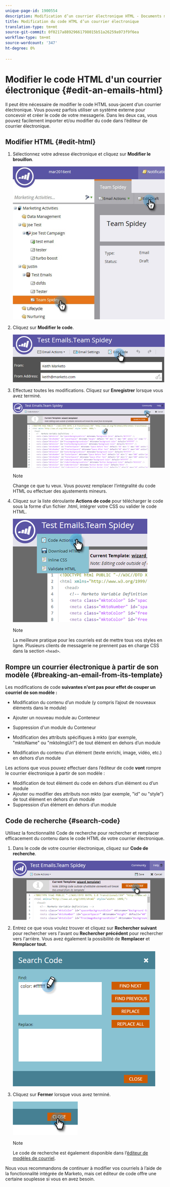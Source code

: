 ```yaml
---
unique-page-id: 1900554
description: Modification d’un courrier électronique HTML - Documents marketing - Documentation du produit
title: Modification du code HTML d’un courrier électronique
translation-type: tm+mt
source-git-commit: 0f0217a88929661798015b51a26259a973f9f6ea
workflow-type: tm+mt
source-wordcount: '347'
ht-degree: 0%

---
```



# Modifier le code HTML d&#39;un courrier électronique {#edit-an-emails-html}

Il peut être nécessaire de modifier le code HTML sous-jacent d’un courrier électronique. Vous pouvez parfois utiliser un système externe pour concevoir et créer le code de votre messagerie. Dans les deux cas, vous pouvez facilement importer et/ou modifier du code dans l’éditeur de courrier électronique.

## Modifier HTML {#edit-html}

1. Sélectionnez votre adresse électronique et cliquez sur **Modifier le brouillon**.

   ![](assets/teamspidey.jpg)

1. Cliquez sur **Modifier le code**.

   ![](assets/two-4.png)

1. Effectuez toutes les modifications. Cliquez sur **Enregistrer** lorsque vous avez terminé.

   ![](assets/three-3.png)

   >[!NOTE]
   >
   >Change ce que tu veux. Vous pouvez remplacer l’intégralité du code HTML ou effectuer des ajustements mineurs.

1. Cliquez sur la liste déroulante **Actions de code** pour télécharger le code sous la forme d’un fichier .html, intégrer votre CSS ou valider le code HTML.

   ![](assets/four-2.png)

   >[!NOTE]
   >
   >La meilleure pratique pour les courriels est de mettre tous vos styles en ligne. Plusieurs clients de messagerie ne prennent pas en charge CSS dans la section `<head>`.

## Rompre un courrier électronique à partir de son modèle {#breaking-an-email-from-its-template}

Les modifications de code **suivantes n&#39;ont pas pour effet de couper un courriel de son modèle :**

* Modification du contenu d’un module (y compris l’ajout de nouveaux éléments dans le module)
* Ajouter un nouveau module au Conteneur
* Suppression d&#39;un module du Conteneur

* Modification des attributs spécifiques à mkto (par exemple, &quot;mktoName&quot; ou &quot;mktoImgUrl&quot;) de tout élément en dehors d’un module
* Modification du contenu d’un élément (texte enrichi, image, vidéo, etc.) en dehors d’un module

Les actions que vous pouvez effectuer dans l’éditeur de code **vont** rompre le courrier électronique à partir de son modèle :

* Modification de tout élément du code en dehors d’un élément ou d’un module
* Ajouter ou modifier des attributs non mkto (par exemple, &quot;id&quot; ou &quot;style&quot;) de tout élément en dehors d’un module
* Suppression d’un élément en dehors d’un module

## Code de recherche {#search-code}

Utilisez la fonctionnalité Code de recherche pour rechercher et remplacer efficacement du contenu dans le code HTML de votre courrier électronique.

1. Dans le code de votre courrier électronique, cliquez sur **Code de recherche**.

   ![](assets/five-2.png)

1. Entrez ce que vous voulez trouver et cliquez sur **Rechercher suivant** pour rechercher vers l&#39;avant ou **Rechercher précédent** pour rechercher vers l&#39;arrière. Vous avez également la possibilité de **Remplacer** et **Remplacer tout**.

   ![](assets/six-1.png)

1. Cliquez sur **Fermer** lorsque vous avez terminé.

   ![](assets/seven.png)

   >[!NOTE]
   >
   >Le code de recherche est également disponible dans l’[éditeur de modèles de courriel](/help/marketo/product-docs/email-marketing/general/email-editor-2/create-an-email-template.md).

Nous vous recommandons de continuer à modifier vos courriels à l’aide de la fonctionnalité intégrée de Marketo, mais cet éditeur de code offre une certaine souplesse si vous en avez besoin.
